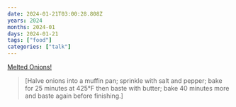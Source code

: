 ```yaml
---
date: 2024-01-21T03:00:28.808Z
years: 2024
months: 2024-01
days: 2024-01-21
tags: ["food"]
categories: ["talk"]
---
```

[Melted Onions!](https://www.instagram.com/reel/C1dGbt3pYow/)

> [Halve onions into a muffin pan; sprinkle with salt and pepper; bake for 25 minutes at 425°F then baste with butter; bake 40 minutes more and baste again before finishing.]
